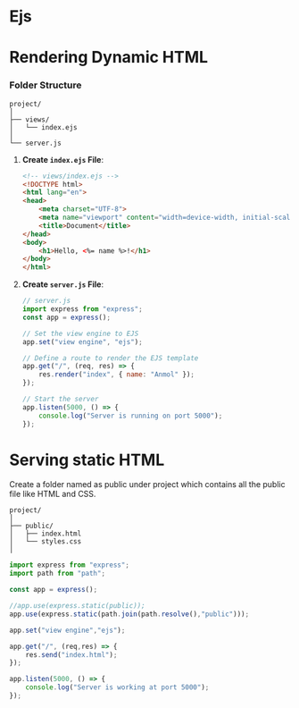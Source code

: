 # Ejs

# Rendering Dynamic HTML

### Folder Structure

```
project/
│
├── views/
│   └── index.ejs
│
└── server.js

```

1. **Create `index.ejs` File**:
    
    ```html
    <!-- views/index.ejs -->
    <!DOCTYPE html>
    <html lang="en">
    <head>
        <meta charset="UTF-8">
        <meta name="viewport" content="width=device-width, initial-scale=1.0">
        <title>Document</title>
    </head>
    <body>
        <h1>Hello, <%= name %>!</h1>
    </body>
    </html>
    
    ```
    
2. **Create `server.js` File**:
    
    ```jsx
    // server.js
    import express from "express";
    const app = express();
    
    // Set the view engine to EJS
    app.set("view engine", "ejs");
    
    // Define a route to render the EJS template
    app.get("/", (req, res) => {
        res.render("index", { name: "Anmol" });
    });
    
    // Start the server
    app.listen(5000, () => {
        console.log("Server is running on port 5000");
    });
    
    ```
    

# Serving static HTML

Create a folder named as public under project which contains all the public file like HTML and CSS.

```
project/
│
├── public/
│   ├── index.html
│   └── styles.css
│
```

```jsx
import express from "express";
import path from "path";

const app = express();

//app.use(express.static(public));
app.use(express.static(path.join(path.resolve(),"public")));

app.set("view engine","ejs");

app.get("/", (req,res) => {
    res.send("index.html");
});

app.listen(5000, () => {
    console.log("Server is working at port 5000");
});
```